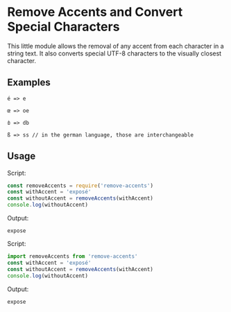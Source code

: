 # Remove Accents and Convert Special Characters
This little module allows the removal of any accent from each character in a string text. It also converts
special UTF-8 characters to the visually closest character.

## Examples
```text
é => e
```
```text
œ => oe
```
```text
ȸ => db
```
```text
ß => ss // in the german language, those are interchangeable
```

## Usage
Script:
```javascript
const removeAccents = require('remove-accents')
const withAccent = 'exposé'
const withoutAccent = removeAccents(withAccent)
console.log(withoutAccent)
```
Output:
```
expose
```
Script:
```javascript
import removeAccents from 'remove-accents'
const withAccent = 'exposé'
const withoutAccent = removeAccents(withAccent)
console.log(withoutAccent)
```
Output:
```
expose
```